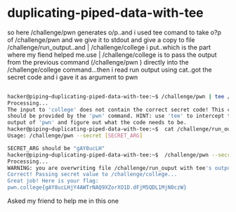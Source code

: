 # duplicating-piped-data-with-tee
so here /challenge/pwn generates o/p..and i used tee comand to take o?p of /challenge/pwn and we give it to stdout and give a copy to file /challenge/run_output..and | /challenge/college i put..which is the part where my fiend helped me.use | /challenge/college is to pass the output from the previous command (/challenge/pwn ) directly into the /challenge/college command...then i read run output using cat..got the secret code and i gave it as argument to pwn
``` bash
                                                                            Connected!
hacker@piping~duplicating-piped-data-with-tee:~$ /challenge/pwn | tee /challenge/run_ouput | /challenge/college
Processing...
The input to 'college' does not contain the correct secret code! This code
should be provided by the 'pwn' command. HINT: use 'tee' to intercept the
output of 'pwn' and figure out what the code needs to be.
hacker@piping~duplicating-piped-data-with-tee:~$  cat /challenge/run_ouput
Usage: /challenge/pwn --secret [SECRET_ARG]

SECRET_ARG should be "gAY8ucLH"
hacker@piping~duplicating-piped-data-with-tee:~$  /challenge/pwn --secret gAY8ucLH | tee /challenge/run_ouput | /challenge/college
Processing...
WARNING: you are overwriting file /challenge/run_ouput with tee's output...
Correct! Passing secret value to /challenge/college...
Great job! Here is your flag:
pwn.college{gAY8ucLHjY4AWTrNAQ9XZorXO1D.dFjM5QDL1MjN0czW}
```
Asked my friend to help me in this one
